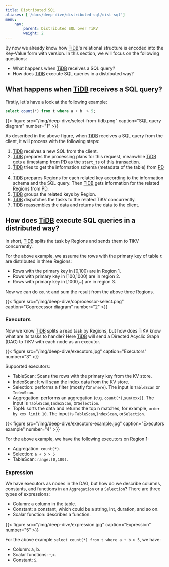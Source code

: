 ```yaml
---
title: Distributed SQL
aliases: ['/docs/deep-dive/distributed-sql/dist-sql']
menu:
    nav:
        parent: Distributed SQL over TiKV
        weight: 2
---
```


By now we already know how [TiDB]'s relational structure is encoded into the Key-Value form with version.  In this section, we will focus on the following questions:

* What happens when [TiDB] receives a SQL query?
* How does [TiDB] execute SQL queries in a distributed way?
  
## What happens when [TiDB] receives a SQL query?

Firstly, let's have a look at the following example:

```sql
select count(*) from t where a + b  > 5;
```

{{< figure
    src="/img/deep-dive/select-from-tidb.png"
    caption="SQL query diagram"
    number="1" >}}

As described in the above figure, when [TiDB] receives a SQL query from the client, it will process with the following steps:

1. [TiDB] receives a new SQL from the client.
2. [TiDB] prepares the processing plans for this request, meanwhile [TiDB] gets a timestamp from [PD] as the `start_ts` of this transaction.
3. [TiDB] tries to get the information schema (metadata of the table) from [PD] .
4. [TiDB] prepares Regions for each related key according to the information schema and the SQL query. Then [TiDB] gets information for the related Regions from [PD].
5. [TiDB] groups the related keys by Region.
6. [TiDB] dispatches the tasks to the related TiKV concurrently.
7. [TiDB] reassembles the data and returns the data to the client.

## How does [TiDB] execute SQL queries in a distributed way?

In short, [TiDB] splits the task by Regions and sends them to TiKV concurrently.

For the above example, we assume the rows with the primary key of table `t` are distributed in three Regions:

* Rows with the primary key in [0,100) are in Region 1.
* Rows with primary key in [100,1000) are in region 2.
* Rows with primary key in [1000,~) are in region 3.

Now we can do `count` and sum the result from the above three Regions.

{{< figure
    src="/img/deep-dive/coprocessor-select.png"
    caption="Coprocessor diagram"
    number="2" >}}

### Executors

Now we know [TiDB] splits a read task by Regions, but how does TiKV know what are its tasks to handle?
Here [TiDB] will send a Directed Acyclic Graph (DAG) to TiKV with each node as an executor.

{{< figure
    src="/img/deep-dive/executors.jpg"
    caption="Executors"
    number="3" >}}

Supported executors:

* TableScan: Scans the rows with the primary key from the KV store.
* IndexScan: It will scan the index data from the KV store.
* Selection: performs a filter (mostly for `where`). The input is `TableScan` or `IndexScan`.
* Aggregation: performs an aggregation (e.g. `count(*)`,`sum(xxx)`). The input is `TableScan`,`IndexScan`, or`Selection`.
* TopN: sorts the data and returns the top n matches, for example, `order by xxx limit 10`. The input is `TableScan`,`IndexScan`, or`Selection`.

{{< figure
    src="/img/deep-dive/executors-example.jpg"
    caption="Executors example"
    number="4" >}}

For the above example, we have the following executors on Region 1:

* Aggregation: `count(*)`.
* Selection: `a + b > 5`
* TableScan: `range:[0,100)`.

### Expression

We have executors as nodes in the DAG, but how do we describe columns, constants, and functions in an `Aggregation` or a `Selection`?
There are three types of expressions:

* Column: a column in the table.
* Constant: a constant, which could be a string, int, duration, and so on.
* Scalar function: describes a function.

{{< figure
    src="/img/deep-dive/expression.jpg"
    caption="Expression"
    number="5" >}}

For the above example `select count(*) from t where a + b > 5`, we have:

* Column: a, b.
* Scalar functions: `+`,`>`.
* Constant: `5`.

[TiDB]: https://github.com/pingcap/tidb
[PD]: https://github.com/pingcap/pd
